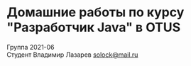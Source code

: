 # Домашние работы по курсу "Разработчик Java" в OTUS

Группа 2021-06  
Студент Владимир Лазарев solock@mail.ru
